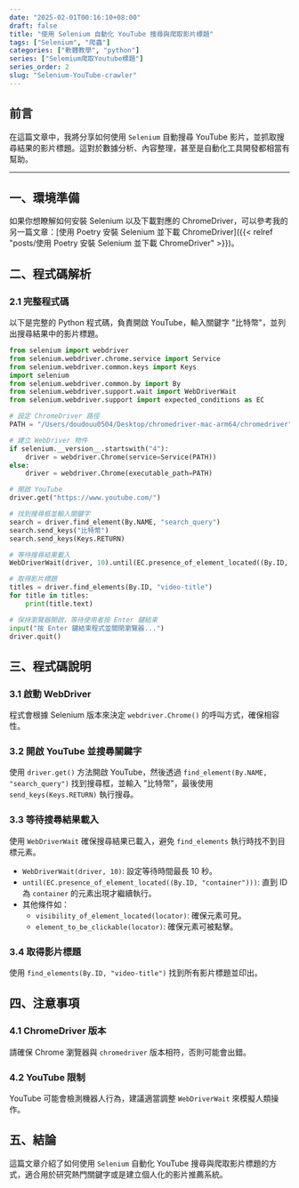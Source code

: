 ```yaml
---
date: "2025-02-01T00:16:10+08:00"
draft: false
title: "使用 Selenium 自動化 YouTube 搜尋與爬取影片標題"
tags: ["Selenium", "爬蟲"]
categories: ["軟體教學", "python"]
series: ["Selemium爬取Youtube標題"]
series_order: 2
slug: "Selenium-YouTube-crawler"
---
```


## 前言

在這篇文章中，我將分享如何使用 `Selenium` 自動搜尋 YouTube 影片，並抓取搜尋結果的影片標題。這對於數據分析、內容整理，甚至是自動化工具開發都相當有幫助。

<!--more-->

---

## 一、環境準備

如果你想瞭解如何安裝 Selenium 以及下載對應的 ChromeDriver，可以參考我的另一篇文章：[使用 Poetry 安裝 Selenium 並下載 ChromeDriver]({{< relref "posts/使用 Poetry 安裝 Selenium 並下載 ChromeDriver" >}})。

## 二、程式碼解析

### 2.1 完整程式碼

以下是完整的 Python 程式碼，負責開啟 YouTube，輸入關鍵字 "比特幣"，並列出搜尋結果中的影片標題。

```python
from selenium import webdriver
from selenium.webdriver.chrome.service import Service
from selenium.webdriver.common.keys import Keys
import selenium
from selenium.webdriver.common.by import By
from selenium.webdriver.support.wait import WebDriverWait
from selenium.webdriver.support import expected_conditions as EC

# 設定 ChromeDriver 路徑
PATH = "/Users/doudouu0504/Desktop/chromedriver-mac-arm64/chromedriver"

# 建立 WebDriver 物件
if selenium.__version__.startswith("4"):
    driver = webdriver.Chrome(service=Service(PATH))
else:
    driver = webdriver.Chrome(executable_path=PATH)

# 開啟 YouTube
driver.get("https://www.youtube.com/")

# 找到搜尋框並輸入關鍵字
search = driver.find_element(By.NAME, "search_query")
search.send_keys("比特幣")
search.send_keys(Keys.RETURN)

# 等待搜尋結果載入
WebDriverWait(driver, 10).until(EC.presence_of_element_located((By.ID, "container")))

# 取得影片標題
titles = driver.find_elements(By.ID, "video-title")
for title in titles:
    print(title.text)

# 保持瀏覽器開啟，等待使用者按 Enter 鍵結束
input("按 Enter 鍵結束程式並關閉瀏覽器...")
driver.quit()
```

## 三、程式碼說明

### 3.1 啟動 WebDriver

程式會根據 Selenium 版本來決定 `webdriver.Chrome()` 的呼叫方式，確保相容性。

### 3.2 開啟 YouTube 並搜尋關鍵字

使用 `driver.get()` 方法開啟 YouTube，然後透過 `find_element(By.NAME, "search_query")` 找到搜尋框，並輸入 "比特幣"，最後使用 `send_keys(Keys.RETURN)` 執行搜尋。

### 3.3 等待搜尋結果載入

使用 `WebDriverWait` 確保搜尋結果已載入，避免 `find_elements` 執行時找不到目標元素。

- `WebDriverWait(driver, 10)`: 設定等待時間最長 10 秒。
- `until(EC.presence_of_element_located((By.ID, "container")))`: 直到 ID 為 `container` 的元素出現才繼續執行。
- 其他條件如：
  - `visibility_of_element_located(locator)`: 確保元素可見。
  - `element_to_be_clickable(locator)`: 確保元素可被點擊。

### 3.4 取得影片標題

使用 `find_elements(By.ID, "video-title")` 找到所有影片標題並印出。

## 四、注意事項

### 4.1 ChromeDriver 版本

請確保 Chrome 瀏覽器與 `chromedriver` 版本相符，否則可能會出錯。

### 4.2 YouTube 限制

YouTube 可能會檢測機器人行為，建議適當調整 `WebDriverWait` 來模擬人類操作。

## 五、結論

這篇文章介紹了如何使用 `Selenium` 自動化 YouTube 搜尋與爬取影片標題的方式，適合用於研究熱門關鍵字或是建立個人化的影片推薦系統。
